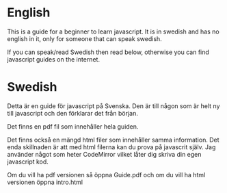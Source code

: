 # English
This is a guide for a beginner to learn javascript. It is in swedish and has no english in it, only for someone that can speak swedish.

If you can speak/read Swedish then read below, otherwise you can find javascript guides on the internet.

# Swedish
Detta är en guide för javascript på Svenska. Den är till någon som är helt ny till javascript och den förklarar det från början.

Det finns en pdf fil som innehåller hela guiden.

Det finns också en mängd html filer som innehåller samma information. Det enda skillnaden är att med html filerna kan du prova på javascrit själv. Jag använder något som heter CodeMirror vilket låter dig skriva din egen javascript kod.

Om du vill ha pdf versionen så öppna Guide.pdf och om du vill ha html versionen öppna intro.html
